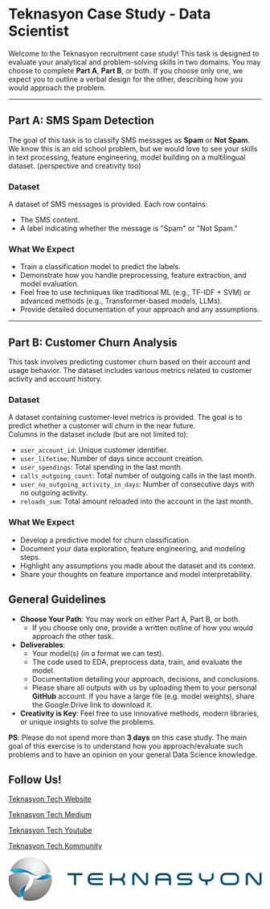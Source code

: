 # Teknasyon Case Study - Data Scientist

Welcome to the Teknasyon recruitment case study! This task is designed to evaluate your analytical and problem-solving skills in two domains. You may choose to complete **Part A**, **Part B**, or both. If you choose only one, we expect you to outline a verbal design for the other, describing how you would approach the problem.

---

## Part A: SMS Spam Detection

The goal of this task is to classify SMS messages as **Spam** or **Not Spam**. We know this is an old school problem, but we would love to see your skills in text processing, feature engineering, model building on a multilingual dataset. (perspective and creativity too)

### Dataset
A dataset of SMS messages is provided. Each row contains:
- The SMS content.
- A label indicating whether the message is "Spam" or "Not Spam."

### What We Expect
- Train a classification model to predict the labels.
- Demonstrate how you handle preprocessing, feature extraction, and model evaluation.
- Feel free to use techniques like traditional ML (e.g., TF-IDF + SVM) or advanced methods (e.g., Transformer-based models, LLMs).
- Provide detailed documentation of your approach and any assumptions.

---

## Part B: Customer Churn Analysis

This task involves predicting customer churn based on their account and usage behavior. The dataset includes various metrics related to customer activity and account history.


### Dataset
A dataset containing customer-level metrics is provided. The goal is to predict whether a customer will churn in the near future.  
Columns in the dataset include (but are not limited to):
- `user_account_id`: Unique customer identifier.
- `user_lifetime`: Number of days since account creation.
- `user_spendings`: Total spending in the last month.
- `calls_outgoing_count`: Total number of outgoing calls in the last month.
- `user_no_outgoing_activity_in_days`: Number of consecutive days with no outgoing activity.
- `reloads_sum`: Total amount reloaded into the account in the last month.

### What We Expect
- Develop a predictive model for churn classification.
- Document your data exploration, feature engineering, and modeling steps.
- Highlight any assumptions you made about the dataset and its context.
- Share your thoughts on feature importance and model interpretability.

## General Guidelines

- **Choose Your Path**: You may work on either Part A, Part B, or both.  
  - If you choose only one, provide a written outline of how you would approach the other task.
- **Deliverables**: 
  - Your model(s) (in a format we can test).
  - The code used to EDA, preprocess data, train, and evaluate the model.
  - Documentation detailing your approach, decisions, and conclusions.
  - Please share all outputs with us by uploading them to your personal **GitHub** account. If you have a large file (e.g. model weights), share the Google Drive link to download it.
- **Creativity is Key**: Feel free to use innovative methods, modern libraries, or unique insights to solve the problems.

**PS**: Please do not spend more than **3 days** on this case study. The main goal of this exercise is to understand how you approach/evaluate such problems and to have an opinion on your general Data Science knowledge.

## Follow Us!

[Teknasyon Tech Website](https://teknasyon.com/tech/)

[Teknasyon Tech Medium](https://engineering.teknasyon.com)

[Teknasyon Tech Youtube](https://www.youtube.com/c/TeknasyonTech)

[Teknasyon Tech Kommunity](https://kommunity.com/teknasyon/events)


![image.png](./assets/image.png)